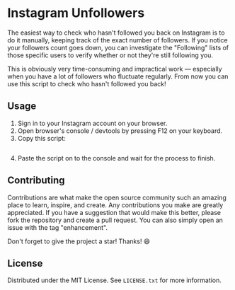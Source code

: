 # Instagram Unfollowers

The easiest way to check who hasn't followed you back on Instagram is to do it manually, keeping track of the exact number of followers. If you notice your followers count goes down, you can investigate the "Following" lists of those specific users to verify whether or not they're still following you.

This is obviously very time-consuming and impractical work — especially when you have a lot of followers who fluctuate regularly. From now you can use this script to check who hasn't followed you back!

## Usage

1. Sign in to your Instagram account on your browser.
2. Open browser's console / devtools by pressing F12 on your keyboard.
3. Copy this script:

```js

```

4. Paste the script on to the console and wait for the process to finish.

## Contributing

Contributions are what make the open source community such an amazing place to learn, inspire, and create. Any contributions you make are greatly appreciated. If you have a suggestion that would make this better, please fork the repository and create a pull request. You can also simply open an issue with the tag "enhancement".

Don't forget to give the project a star! Thanks! 😄

## License

Distributed under the MIT License. See `LICENSE.txt` for more information.
